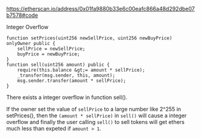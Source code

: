 
https://etherscan.io/address/0x01fa9880b33e6c00eafc866a48d292dbe07b7578#code

Integer Overflow

    function setPrices(uint256 newSellPrice, uint256 newBuyPrice) onlyOwner public {
        sellPrice = newSellPrice;
        buyPrice = newBuyPrice;
    }
    function sell(uint256 amount) public {
        require(this.balance &gt;= amount * sellPrice);     
        _transfer(msg.sender, this, amount);              
        msg.sender.transfer(amount * sellPrice);          
    }
      

There exists a integer overflow in function sell().

If the owner set the value of `sellPrice` to a large number like 2^255 in setPrices(), then the `(amount * sellPrice)` in `sell()` will cause a integer overflow and finally the user calling `sell()` to sell tokens will get ethers much less than expeted if `amount > 1`.
